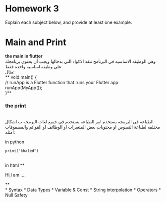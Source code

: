 # Homework 3

Explain each subject below, and provide at least one example.

# Main and Print

**the main in flutter**
<br/>
وهي الوظيفه الاساسيه في البرنامج تنفذ الاكواد التي بدخالها ويجب أن يحتوي برنامجك على وظيفه اساسيه واحده فقط
<br/>
مثال:
<br/>
** void main() {
 <br/>
 // runApp is a Flutter function that runs your Flutter app
 <br/>
  runApp(MyApp());  
}**

### the print 
<br/>
الطباعه في البرمجه يستخدم امر الطباعه يستخدم في جميع لغات البرمجه ب اشكال مختلفه لطباعة النصوص او محتويات بعض المتغيرات او الوظائف او القوائم والمصفوفات
<br/>
امثله:
<br/>

in python 
<br/>

    print("khaled")


<br/>
in html
    **<p/>Hi,I am ....<p/>**

 <br/>
* Syntax
* Data Types 
* Variable  & Const 
* String interpolation 
* Operators 
* Null Safety
